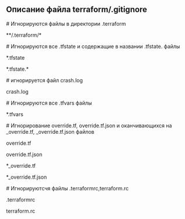 Описание файла  terraform/.gitignore
--------

\# Игнорируются файлы в директории .terraform

\*\*/.terraform/\*

\# Игнорируются все .tfstate  и содержащие в названии  .tfstate. файлы 

\*.tfstate

\*.tfstate.\*

\# игнорируется файл crash.log

crash.log

\# Игнорируются все .tfvars файлы

\*.tfvars

\# Игнорирование  override.tf, override.tf.json и оканчивающихся на _override.tf, _override.tf.json файлов

override.tf

override.tf.json

\*\_override.tf

\*\_override.tf.json

\# Игнорируютсчя файлы .terraformrc,terraform.rc

.terraformrc

terraform.rc


